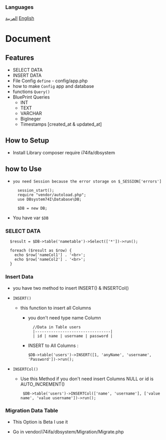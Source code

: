 
### Languages 

[العربية](https://github.com/i74ifa/dbsystem/blob/main/Readme-ar.md)
[English](https://github.com/i74ifa/dbsystem/)


# Document

## Features

- SELECT DATA
- INSERT DATA
- File Config `define` - config/app.php
- how to make `Config` app and database
- functions `Query()`
- BluePrint Queries
  - INT
  - TEXT
  - VARCHAR
  - BigIneger
  - Timestamps [created_at & updated_at]

## How to Setup

- Install Library
  composer require i74ifa/dbsystem

## how to Use

- `you need Session because the error storage on $_SESSION['errors']`

        session_start();
        require "vendor/autoload.php";
        use DBsystem74I\Database\DB;

        $DB = new DB;

* You have var `$DB`

### SELECT DATA

      $result = $DB->table('nametable')->Select(['*'])->run();

      foreach ($result as $row) {
        echo $row['nameCol1'] . '<br>';
        echo $row['nameCol2'] . '<br>';
      }

### Insert Data

  - you have two method to insert INSERT() & INSERTCol()
  - `INSERT()`

    - this function to insert all Columns

      - you don't need type name Column

              //Data in Table users
              |---------------------------------|
              | id | name | username | password |

      - INSERT to All Columns :

            $DB->table('users')->INSERT([1, 'anyName', 'username', 'Password'])->run();

  - `INSERTCol()`

    - Use this Method if you don't need insert Columns NULL or id is AUTO_INCREMENT()

           $DB->table('users')->INSERTCol(['name', 'username'], ['value name', 'value username'])->run();
  
### Migration Data Table

+ This Option is Beta I use it 
* Go in vendor/i74ifa/dbsystem/Migration/Migrate.php


